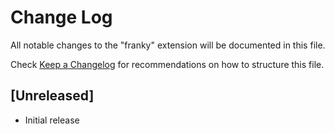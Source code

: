 # Change Log

All notable changes to the "franky" extension will be documented in this file.

Check [Keep a Changelog](http://keepachangelog.com/) for recommendations on how to structure this file.

## [Unreleased]

- Initial release